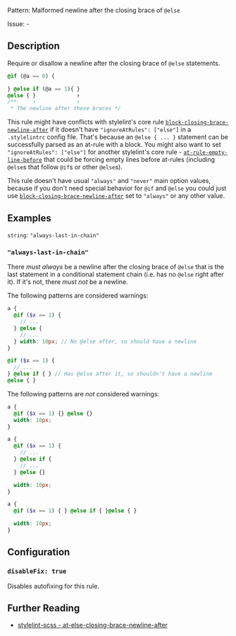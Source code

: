 Pattern: Malformed newline after the closing brace of `@else`

Issue: -

## Description

Require or disallow a newline after the closing brace of `@else` statements.

```scss
@if (@a == 0) {

} @else if (@a == 1){ }
@else { }             ↑
/**     ↑             ↑
 * The newline after these braces */
```

This rule might have conflicts with stylelint's core rule [`block-closing-brace-newline-after`](http://stylelint.io/user-guide/rules/block-closing-brace-newline-after/) if it doesn't have `"ignoreAtRules": ["else"]` in a `.stylelintrc` config file.  That's because an `@else { ... }` statement can be successfully parsed as an at-rule with a block. You might also want to set `"ignoreAtRules": ["else"]` for another stylelint's core rule - [`at-rule-empty-line-before`](http://stylelint.io/user-guide/rules/at-rule-empty-line-before/) that could be forcing empty lines before at-rules (including `@else`s that follow `@if`s or other `@else`s).

This rule doesn't have usual `"always"` and `"never"` main option values, because if you don't need special behavior for `@if` and `@else` you could just use [`block-closing-brace-newline-after`](http://stylelint.io/user-guide/rules/block-closing-brace-newline-after/) set to `"always"` or any other value.

## Examples

`string`: `"always-last-in-chain"`

### `"always-last-in-chain"`

There *must always* be a newline after the closing brace of `@else` that is the last statement in a conditional statement chain (i.e. has no `@else` right after it). If it's not, there *must not* be a newline.

The following patterns are considered warnings:

```scss
a {
  @if ($x == 1) {
    // ...
  } @else {
    // ...
  } width: 10px; // No @else after, so should have a newline
}

@if ($x == 1) {
  // ...
} @else if { } // Has @else after it, so shouldn't have a newline
@else { }
```

The following patterns are *not* considered warnings:

```scss
a {
  @if ($x == 1) {} @else {}
  width: 10px;
}

a {
  @if ($x == 1) {
    // ...
  } @else if {
    // ...
  } @else {}

  width: 10px;
}

a {
  @if ($x == 1) { } @else if { }@else { }

  width: 10px;
}
```

## Configuration

### `disableFix: true`

Disables autofixing for this rule.

## Further Reading

* [stylelint-scss - at-else-closing-brace-newline-after](https://github.com/kristerkari/stylelint-scss/blob/master/src/rules/at-else-closing-brace-newline-after)